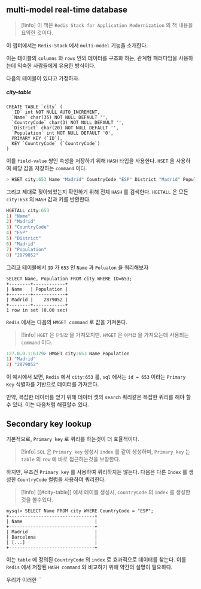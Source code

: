 
## multi-model real-time database

>[!info] 이 책은 `Redis Stack for Application Modernization` 의 책 내용을 요약한 것이다.

이 챕터에서는 `Redis-Stack` 에서  `multi-model` 기능을 소개한다.

이는 테이블의 `columns` 와 `rows` 안의 데이터를 구조화 하는, 관계형 패러다임을 사용하는데 익숙한 사람들에게 유용한 방식이다.

다음의 테이블이 있다고 가정하자.

##### city-table
```mysql
CREATE TABLE `city` (
  `ID` int NOT NULL AUTO_INCREMENT,
  `Name` char(35) NOT NULL DEFAULT '',
  `CountryCode` char(3) NOT NULL DEFAULT '',
  `District` char(20) NOT NULL DEFAULT '',
  `Population` int NOT NULL DEFAULT '0',
  PRIMARY KEY (`ID`),
  KEY `CountryCode` (`CountryCode`)
)
```

이를 `field-value` 쌍인 속성을 저장하기 위해 `HASH` 타입을 사용한다.
`HSET` 을 사용하여 해당 값을 저장하는 `command` 이다.

```r
> HSET city:653 Name "Madrid" CountryCode "ESP" District "Madrid" Population 2879052
```

그리고 제대로 젖아되었는지 확인하기 위해 전체 `HASH` 를 검색한다.
`HGETALL` 은 모든 `city:653` 의 `HASH` 값과 키를 반환한다.

```r
HGETALL city:653
1) "Name"
2) "Madrid"
3) "CountryCode"
4) "ESP"
5) "District"
6) "Madrid"
7) "Population"
8) "2879052"
```

그리고 테이블에서 `ID` 가 `653` 인 `Name` 과 `Poluaton` 을 쿼리해보자

```mysql
SELECT Name, Population FROM city WHERE ID=653;
+--------+------------+
| Name   | Population |
+--------+------------+
| Madrid |    2879052 |
+--------+------------+
1 row in set (0.00 sec)
```

`Redis` 에서는 다음의 `HMGET command` 로 값을 가져온다.

>[!info] `HGET` 은 `단일값` 을 가져오지만. `HMGET` 은 `여러값` 을 가져오는데 사용되는 `command` 이다.

```r
127.0.0.1:6379> HMGET city:653 Name Population
1) "Madrid"
2) "2879052"
```

이 예시에서 보면, `Redis` 에서 `city:653` 를, `sql` 에서는 `id = 653` 이라는 `Primary Key` 식별자를 기반으로 데이터를 가져온다. 

만약, 복잡한 데이터를 얻기 위해 데이터 셋의 `search` 쿼리같은 복잡한 쿼리를 해야 할수 있다.
이는 다음처럼 해결할수 있다.

## Secondary key lookup

기본적으로, `Primary key` 로 쿼리를 하는것이 더 효율적이다.

>[!info] `SQL` 은 `Primary key` 생성시 `index` 를 같이 생성하며, `Primary key` 는 `table` 의 `row` 에 바로 접근하는것을 보장한다.

하지만, 무조건 `Primary key` 를 사용하여 쿼리하지는 않는다.
다음은 다른 `Index` 를 생성한 `CountryCode` 컬럼을 사용하여 쿼리한다.

>[!info] [[#city-table]] 에서 테이블 생성시, `CountryCode` 의 `Index` 를 생성한것을 볼수있다.
```mysql
mysql> SELECT Name FROM city WHERE CountryCode = "ESP";
+--------------------------------+
| Name                           |
+--------------------------------+
| Madrid                         |
| Barcelona                      |
| [...]                          |
+--------------------------------+
```

이는 `table` 에 정의된 `CountryCode` 의 `index` 로 효과적으로 데이터를 찾는다.
이를 `Redis` 에서 저장된 `HASH command` 와 비교하기 위해 약간의 설명이 필요하다.

우리가 이러한 ``
